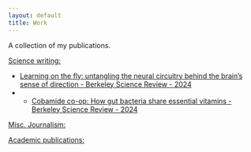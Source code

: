 ```yaml
---
layout: default
title: Work
---
```


A collection of my publications. 

<u> Science writing:</u>

- [Learning on the fly: untangling the neural circuitry behind the brain’s sense of direction - Berkeley Science Review - 2024](https://www.berkeleysciencereview.com/article/2024/08/12/learning-on-the-fly)
- - [Cobamide co-op: How gut bacteria share essential vitamins - Berkeley Science Review - 2024](https://www.berkeleysciencereview.com/article/2021/05/28/cobamide-co-op)


<u> Misc. Journalism:</u>


<u> Academic publications:</u>
